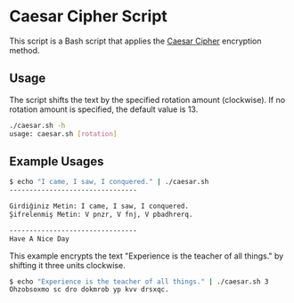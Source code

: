 # Caesar Cipher Script

This script is a Bash script that applies the [Caesar Cipher](https://en.wikipedia.org/wiki/Caesar_cipher) encryption method.

## Usage

The script shifts the text by the specified rotation amount (clockwise). If no rotation amount is specified, the default value is 13.
```bash
./caesar.sh -h
usage: caesar.sh [rotation]
```

## Example Usages 
```bash
$ echo "I came, I saw, I conquered." | ./caesar.sh
--------------------------------

Girdiğiniz Metin: I came, I saw, I conquered.
Şifrelenmiş Metin: V pnzr, V fnj, V pbadhrerq.

--------------------------------
Have A Nice Day

```
This example encrypts the text "Experience is the teacher of all things." by shifting it three units clockwise.
```bash
$ echo "Experience is the teacher of all things." | ./caesar.sh 3
Ohzobsoxmo sc dro dokmrob yp kvv drsxqc.
